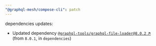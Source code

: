 ```yaml
---
"@graphql-mesh/compose-cli": patch
---
```

dependencies updates:
  - Updated dependency [`@graphql-tools/graphql-file-loader@8.0.2` ↗︎](https://www.npmjs.com/package/@graphql-tools/graphql-file-loader/v/8.0.2) (from `8.0.1`, in `dependencies`)
